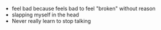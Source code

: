 - feel bad because feels bad to feel "broken" without reason
- slapping myself in the head
- Never really learn to stop talking